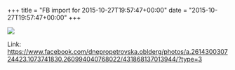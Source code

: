 +++
title = "FB import for 2015-10-27T19:57:47+00:00"
date = "2015-10-27T19:57:47+00:00"
+++

<img src="https://scontent.xx.fbcdn.net/v/t1.0-0/s130x130/12190040_431868137013944_3531128880047341157_n.jpg?oh=865fd33d203704795f0c1aef19ae01bb&oe=594F10C4" />

Link: <a href="https://www.facebook.com/dnepropetrovska.oblderg/photos/a.261430030724423.1073741830.260994040768022/431868137013944/?type=3">https://www.facebook.com/dnepropetrovska.oblderg/photos/a.261430030724423.1073741830.260994040768022/431868137013944/?type=3</a>
